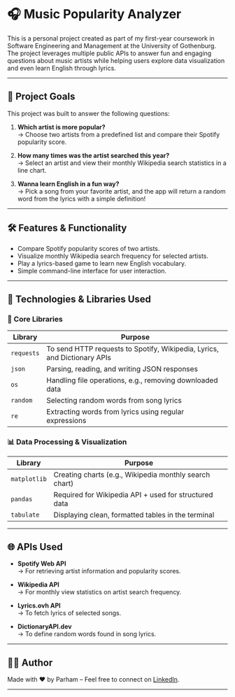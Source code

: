 # 🎧 Music Popularity Analyzer

This is a personal project created as part of my first-year coursework in Software Engineering and Management at the University of Gothenburg. The project leverages multiple public APIs to answer fun and engaging questions about music artists while helping users explore data visualization and even learn English through lyrics.

---

## 📌 Project Goals

This project was built to answer the following questions:

1. **Which artist is more popular?**  
   → Choose two artists from a predefined list and compare their Spotify popularity score.

2. **How many times was the artist searched this year?**  
   → Select an artist and view their monthly Wikipedia search statistics in a line chart.

3. **Wanna learn English in a fun way?**  
   → Pick a song from your favorite artist, and the app will return a random word from the lyrics with a simple definition!

---

## 🛠️ Features & Functionality

- Compare Spotify popularity scores of two artists.
- Visualize monthly Wikipedia search frequency for selected artists.
- Play a lyrics-based game to learn new English vocabulary.
- Simple command-line interface for user interaction.

---

## 🧰 Technologies & Libraries Used

### 🧪 Core Libraries

| Library    | Purpose                                                                  |
| ---------- | ------------------------------------------------------------------------ |
| `requests` | To send HTTP requests to Spotify, Wikipedia, Lyrics, and Dictionary APIs |
| `json`     | Parsing, reading, and writing JSON responses                             |
| `os`       | Handling file operations, e.g., removing downloaded data                 |
| `random`   | Selecting random words from song lyrics                                  |
| `re`       | Extracting words from lyrics using regular expressions                   |

### 📊 Data Processing & Visualization

| Library      | Purpose                                                |
| ------------ | ------------------------------------------------------ |
| `matplotlib` | Creating charts (e.g., Wikipedia monthly search chart) |
| `pandas`     | Required for Wikipedia API + used for structured data  |
| `tabulate`   | Displaying clean, formatted tables in the terminal     |

---

## 🌐 APIs Used

- **Spotify Web API**  
  → For retrieving artist information and popularity scores.

- **Wikipedia API**  
  → For monthly view statistics on artist search frequency.

- **Lyrics.ovh API**  
  → To fetch lyrics of selected songs.

- **DictionaryAPI.dev**  
  → To define random words found in song lyrics.

---

## 🙋‍♂️ Author

Made with ❤️ by Parham – Feel free to connect on [LinkedIn](https://www.linkedin.com/in/ali-parham-ashrafzadeh/).

---
